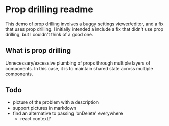 # Prop drilling readme

This demo of prop drilling involves a buggy settings viewer/editor, and a
fix that uses prop drilling. I initially intended a include a fix that didn't
use prop drilling, but I couldn't think of a good one.


## What is prop drilling

Unnecessary/excessive plumbing of props through multiple layers of components.
In this case, it is to maintain shared state across multiple components.


## Todo

- picture of the problem with a description
- support pictures in markdown
- find an alternative to passing 'onDelete' everywhere
  - react context?
